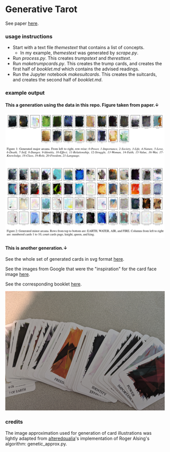 # Generative Tarot

See paper [here](EXAG_Workshop__Generative_Tarot.pdf).

### usage instructions

- Start with a text file *themestext* that contains a list of concepts.
  - In my example, *themestext* was generated by *scrape.py*.
- Run *process.py*. This creates *trumpstext* and *theresttext*.
- Run *maketrumpcards.py*. This creates the trump cards, and creates the first half of *booklet.md* which contains the advised readings.
- Run the Jupyter notebook *makesuitcards*. This creates the suitcards, and creates the second half of *booklet.md*.

### example output

#### This a generation using the data in this repo. Figure taken from paper.↓
![](Screenshot_cards.png)

#### This is another generation.↓

See the whole set of generated cards in svg format [here](cards).

See the images from Google that were the "inspiration" for the card face image [here](found_imgs).

See the corresponding booklet [here](booklet.md).

![](Screenshot_cards2.png)

### credits

The image approximation used for generation of card illustrations was lightly adapted from [alteredqualia](https://alteredqualia.com/visualization/evolve/)'s implementation of Roger Alsing's algorithm: genetic_approx.py.

